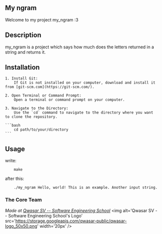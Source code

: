 ## My ngram
Welcome to my project my_ngram :3

## Description
my_ngram is a project which says how much does the letters returned in a string and returns it.

## Installation
	1. Install Git:
   		If Git is not installed on your computer, download and install it from [git-scm.com](https://git-scm.com/).

	2. Open Terminal or Command Prompt:
   		Open a terminal or command prompt on your computer.

	3. Navigate to the Directory:
   		Use the `cd` command to navigate to the directory where you want to clone the repository.

   	```bash
   		cd path/to/your/directory
	```

## Usage

write: 
```
	make
```
after this:
```
	./my_ngram Hello, world! This is an example. Another input string.
```

### The Core Team

<span><i>Made at <a href='https://qwasar.io'>Qwasar SV -- Software Engineering School</a></i></span>
<span><img alt='Qwasar SV -- Software Engineering School's Logo' src='https://storage.googleapis.com/qwasar-public/qwasar-logo_50x50.png' width='20px' /></span>